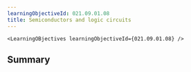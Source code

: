```yaml
---
learningObjectiveId: 021.09.01.08
title: Semiconductors and logic circuits
---
```


```tsx eval
<LearningOBjectives learningObjectiveId={021.09.01.08} />
```

## Summary
